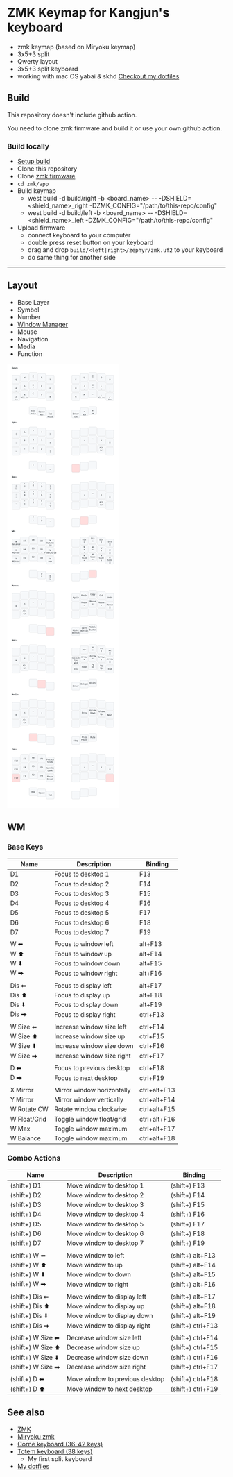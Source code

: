 # ZMK Keymap for Kangjun's keyboard 

- zmk keymap (based on Miryoku keymap)
- 3x5+3 split
- Qwerty layout
- 3x5+3 split keyboard
- working with mac OS yabai & skhd [Checkout my dotfiles]()

## Build

This repository doesn't include github action.

You need to clone zmk firmware and build it or use your own github action.

### Build locally
- [Setup build](https://zmk.dev/docs/development/setup)
- Clone this repository
- Clone [zmk firmware](https://github.com/zmkfirmware/zmk)
- `cd zmk/app`
- Build keymap
  - west build -d build/right -b <board_name> -- -DSHIELD=<shield_name>_right -DZMK_CONFIG="/path/to/this-repo/config"
  - west build -d build/left -b <board_name> -- -DSHIELD=<shield_name>_left -DZMK_CONFIG="/path/to/this-repo/config"
- Upload firmware
  - connect keyboard to your computer
  - double press reset button on your keyboard
  - drag and drop `build/<left|right>/zephyr/zmk.uf2` to your keyboard
  - do same thing for another side
  


****
## Layout

- Base Layer
- Symbol
- Number
- [Window Manager](##WM)
- Mouse
- Navigation
- Media
- Function

![keymap](./keymap.png)



## WM

### Base Keys
| Name         | Description                | Binding      |
| ------------ | -------------------------- | ------------ |
| D1           | Focus to desktop 1         | F13          |
| D2           | Focus to desktop 2         | F14          |
| D3           | Focus to desktop 3         | F15          |
| D4           | Focus to desktop 4         | F16          |
| D5           | Focus to desktop 5         | F17          |
| D6           | Focus to desktop 6         | F18          |
| D7           | Focus to desktop 7         | F19          |
|              |                            |              |
| W ⬅          | Focus to window left       | alt+F13      |
| W ⬆          | Focus to window up         | alt+F14      |
| W ⬇          | Focus to window down       | alt+F15      |
| W ⮕          | Focus to window right      | alt+F16      |
|              |                            |              |
| Dis ⬅        | Focus to display left      | alt+F17      |
| Dis ⬆        | Focus to display up        | alt+F18      |
| Dis ⬇        | Focus to display down      | alt+F19      |
| Dis ⮕        | Focus to display right     | ctrl+F13     |
|              |                            |              |
| W Size ⬅     | Increase window size left  | ctrl+F14     |
| W Size ⬆     | Increase window size up    | ctrl+F15     |
| W Size ⬇     | Increase window size down  | ctrl+F16     |
| W Size ⮕     | Increase window size right | ctrl+F17     |
|              |                            |              |
| D ⬅          | Focus to previous desktop  | ctrl+F18     |
| D ⮕          | Focus to next desktop      | ctrl+F19     |
|              |                            |
| X Mirror     | Mirror window horizontally | ctrl+alt+F13 |
| Y Mirror     | Mirror window vertically   | ctrl+alt+F14 |
| W Rotate CW  | Rotate window clockwise    | ctrl+alt+F15 |
| W Float/Grid | Toggle window float/grid   | ctrl+alt+F16 |
| W Max        | Toggle window maximum      | ctrl+alt+F17 |
| W Balance    | Toggle window maximum      | ctrl+alt+F18 |



### Combo Actions
| Name              | Description                     | Binding           |
| ----------------- | ------------------------------- | ----------------- |
| (shift+) D1       | Move window to desktop 1        | (shift+) F13      |
| (shift+) D2       | Move window to desktop 2        | (shift+) F14      |
| (shift+) D3       | Move window to desktop 3        | (shift+) F15      |
| (shift+) D4       | Move window to desktop 4        | (shift+) F16      |
| (shift+) D5       | Move window to desktop 5        | (shift+) F17      |
| (shift+) D6       | Move window to desktop 6        | (shift+) F18      |
| (shift+) D7       | Move window to desktop 7        | (shift+) F19      |
|                   |                                 |                   |
| (shift+) W ⬅      | Move window to left             | (shift+) alt+F13  |
| (shift+) W ⬆      | Move window to up               | (shift+) alt+F14  |
| (shift+) W ⬇      | Move window to down             | (shift+) alt+F15  |
| (shift+) W ⮕      | Move window to right            | (shift+) alt+F16  |
|                   |                                 |                   |
| (shift+) Dis ⬅    | Move window to display left     | (shift+) alt+F17  |
| (shift+) Dis ⬆    | Move window to display up       | (shift+) alt+F18  |
| (shift+) Dis ⬇    | Move window to display down     | (shift+) alt+F19  |
| (shift+) Dis ⮕    | Move window to display right    | (shift+) ctrl+F13 |
|                   |                                 |                   |
| (shift+) W Size ⬅ | Decrease window size left       | (shift+) ctrl+F14 |
| (shift+) W Size ⬆ | Decrease window size up         | (shift+) ctrl+F15 |
| (shift+) W Size ⬇ | Decrease window size down       | (shift+) ctrl+F16 |
| (shift+) W Size ⮕ | Decrease window size right      | (shift+) ctrl+F17 |
|                   |                                 |                   |
| (shift+) D ⬅      | Move window to previous desktop | (shift+) ctrl+F18 |
| (shift+) D ⬆      | Move window to next desktop     | (shift+) ctrl+F19 |




## See also
- [ZMK](https://zmk.dev/)
- [Miryoku zmk](https://github.com/manna-harbour/miryoku_zmk)
- [Corne keyboard (36-42 keys)](https://github.com/foostan/crkbd)
- [Totem keyboard (38 keys)](https://github.com/GEIGEIGEIST/TOTEM)
    - My first split keyboard
- [My dotfiles](https://github.com/gangjun06/dotfiles)

